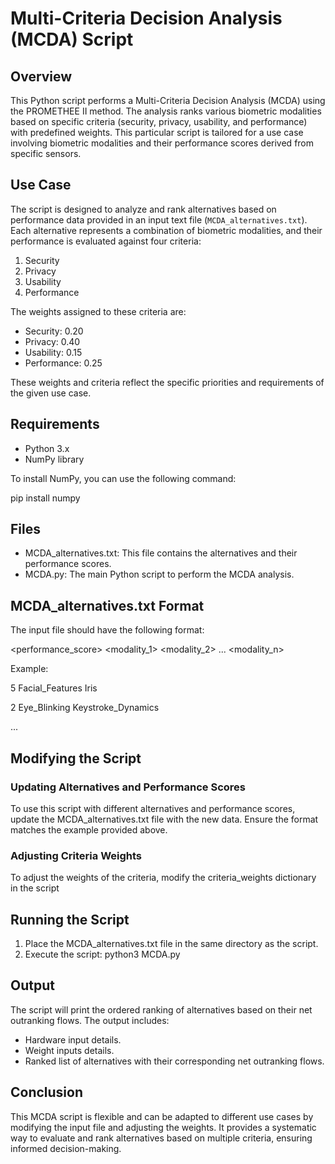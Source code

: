 # Multi-Criteria Decision Analysis (MCDA) Script

## Overview

This Python script performs a Multi-Criteria Decision Analysis (MCDA) using the PROMETHEE II method. The analysis ranks various biometric modalities based on specific criteria (security, privacy, usability, and performance) with predefined weights. This particular script is tailored for a use case involving biometric modalities and their performance scores derived from specific sensors.

## Use Case

The script is designed to analyze and rank alternatives based on performance data provided in an input text file (`MCDA_alternatives.txt`). Each alternative represents a combination of biometric modalities, and their performance is evaluated against four criteria:
1. Security
2. Privacy
3. Usability
4. Performance

The weights assigned to these criteria are:
- Security: 0.20
- Privacy: 0.40
- Usability: 0.15
- Performance: 0.25

These weights and criteria reflect the specific priorities and requirements of the given use case.

## Requirements

- Python 3.x
- NumPy library

To install NumPy, you can use the following command:

pip install numpy

## Files
- MCDA_alternatives.txt: This file contains the alternatives and their performance scores.
- MCDA.py: The main Python script to perform the MCDA analysis.

## MCDA_alternatives.txt Format
The input file should have the following format:

<performance_score> <modality_1> <modality_2> ... <modality_n>

Example:

5 Facial_Features Iris

2 Eye_Blinking Keystroke_Dynamics

...

## Modifying the Script
### Updating Alternatives and Performance Scores
To use this script with different alternatives and performance scores, update the MCDA_alternatives.txt file with the new data. Ensure the format matches the example provided above.

### Adjusting Criteria Weights
To adjust the weights of the criteria, modify the criteria_weights dictionary in the script

## Running the Script
1. Place the MCDA_alternatives.txt file in the same directory as the script.
2. Execute the script: python3 MCDA.py

## Output
The script will print the ordered ranking of alternatives based on their net outranking flows. The output includes:

- Hardware input details.
- Weight inputs details.
- Ranked list of alternatives with their corresponding net outranking flows.

## Conclusion
This MCDA script is flexible and can be adapted to different use cases by modifying the input file and adjusting the weights. It provides a systematic way to evaluate and rank alternatives based on multiple criteria, ensuring informed decision-making.
